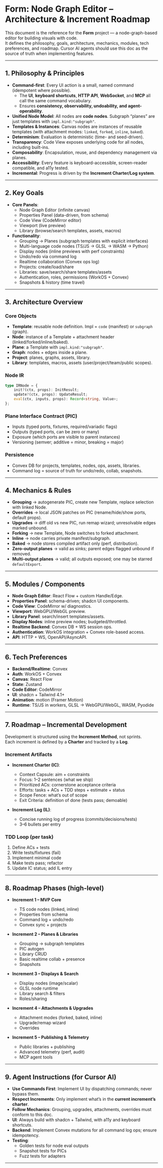 # Form: Node Graph Editor – Architecture & Increment Roadmap

This document is the reference for the **Form** project — a node-graph-based editor for building visuals with code.  
It defines the philosophy, goals, architecture, mechanics, modules, tech preferences, and roadmap. Cursor AI agents should use this doc as the source of truth when implementing features.

---

## 1. Philosophy & Principles

- **Command-first**: Every UI action is a small, named command (idempotent where possible).
  - The **UI**, **keyboard shortcuts**, **HTTP API**, **WebSocket**, and **MCP** all call the same command vocabulary.
  - Ensures **consistency, observability, undoability, and agent-operability**.
- **Unified Node Model**: All nodes are **code nodes**. Subgraph “planes” are just templates with `impl.kind:"subgraph"`.
- **Templates & Instances**: Canvas nodes are instances of reusable templates (with attachment modes: `linked`, `forked`, `inline`, `baked`).
- **Determinism**: Evaluation is deterministic (time- and seed-driven).
- **Transparency**: Code View exposes underlying code for all nodes, including built-ins.
- **Composability**: Encapsulation, reuse, and dependency management via planes.
- **Accessibility**: Every feature is keyboard-accessible, screen-reader compatible, and a11y tested.
- **Incremental**: Progress is driven by the **Increment Charter/Log system**.

---

## 2. Key Goals

- **Core Panels**:
  - Node Graph Editor (infinite canvas)
  - Properties Panel (data-driven, from schema)
  - Code View (CodeMirror editor)
  - Viewport (live preview)
  - Library (browse/search templates, assets, macros)
- **Functionality**:
  - Grouping → Planes (subgraph templates with explicit interfaces)
  - Multi-language code nodes (TS/JS → GLSL → WASM → Python)
  - Display nodes (inline previews with perf constraints)
  - Undo/redo via command log
  - Realtime collaboration (Convex ops log)
  - Projects: create/load/share
  - Libraries: save/search/share templates/assets
  - Authentication, roles, permissions (WorkOS + Convex)
  - Snapshots & history (time travel)

---

## 3. Architecture Overview

### Core Objects

- **Template**: reusable node definition. Impl = `code` (manifest) or `subgraph` (graph).
- **Node**: instance of a Template + attachment header (linked/forked/inline/baked).
- **Plane**: a Template with `impl.kind:"subgraph"`.
- **Graph**: nodes + edges inside a plane.
- **Project**: planes, graphs, assets, library.
- **Library**: templates, macros, assets (user/project/team/public scopes).

### Node IR

```ts
type IRNode = {
	init?(ctx, props): InitResult;
	update?(ctx, props): UpdateResult;
	eval(ctx, inputs, props): Record<string, Value>;
};
```

### Plane Interface Contract (PIC)

- Inputs (typed ports, fixtures, required/variadic flags)
- Outputs (typed ports, can be zero or many)
- Exposure (which ports are visible to parent instances)
- Versioning (semver; additive = minor, breaking = major)

### Persistence

- Convex DB for projects, templates, nodes, ops, assets, libraries.
- Command log = source of truth for undo/redo, collab, snapshots.

---

## 4. Mechanics & Rules

- **Grouping** → autogenerate PIC, create new Template, replace selection with linked Node.
- **Overrides** → local JSON patches on PIC (rename/hide/show ports, default props).
- **Upgrades** → diff old vs new PIC, run remap wizard; unresolvable edges marked unbound.
- **Forking** → new Template, Node switches to forked attachment.
- **Inline** → node carries private manifest/subgraph.
- **Baked** → node stores compiled artifact only (perf, distribution).
- **Zero-output planes** → valid as sinks; parent edges flagged unbound if removed.
- **Multi-output planes** → valid; all outputs exposed; one may be starred `defaultExport`.

---

## 5. Modules / Components

- **Node Graph Editor**: React Flow + custom Handle/Edge.
- **Properties Panel**: schema-driven; shadcn UI components.
- **Code View**: CodeMirror w/ diagnostics.
- **Viewport**: WebGPU/WebGL preview.
- **Library Panel**: search/insert templates/assets.
- **Display Nodes**: inline preview nodes; budgeted/throttled.
- **Realtime Backend**: Convex DB + WS session ops.
- **Authentication**: WorkOS integration + Convex role-based access.
- **API**: HTTP + WS, OpenAPI/AsyncAPI.

---

## 6. Tech Preferences

- **Backend/Realtime**: Convex
- **Auth**: WorkOS + Convex
- **Canvas**: React Flow
- **State**: Zustand
- **Code Editor**: CodeMirror
- **UI**: shadcn + Tailwind 4.1+
- **Animation**: motion (Framer Motion)
- **Runtime**: TS/JS in workers, GLSL → WebGPU/WebGL, WASM, Pyodide

---

## 7. Roadmap – Incremental Development

Development is structured using the **Increment Method**, not sprints.  
Each increment is defined by a **Charter** and tracked by a **Log**.

### Increment Artifacts

- **Increment Charter (IC)**:

  - Context Capsule: aim + constraints
  - Focus: 1–2 sentences (what we ship)
  - Prioritized ACs: cornerstone acceptance criteria
  - Efforts: tasks + ACs + TDD steps + estimate + status
  - Scope Fence: what’s out of scope
  - Exit Criteria: definition of done (tests pass; demoable)

- **Increment Log (IL)**:
  - Concise running log of progress (commits/decisions/tests)
  - 3–6 bullets per entry

### TDD Loop (per task)

1. Define ACs + tests
2. Write tests/fixtures (fail)
3. Implement minimal code
4. Make tests pass; refactor
5. Update IC status; add IL entry

---

## 8. Roadmap Phases (high-level)

- **Increment 1 – MVP Core**

  - TS code nodes (linked, inline)
  - Properties from schema
  - Command log + undo/redo
  - Convex sync + projects

- **Increment 2 – Planes & Libraries**

  - Grouping → subgraph templates
  - PIC autogen
  - Library CRUD
  - Basic realtime collab + presence
  - Snapshots

- **Increment 3 – Displays & Search**

  - Display nodes (image/scalar)
  - GLSL node runtime
  - Library search & filters
  - Roles/sharing

- **Increment 4 – Attachments & Upgrades**

  - Attachment modes (forked, baked, inline)
  - Upgrade/remap wizard
  - Overrides

- **Increment 5 – Publishing & Telemetry**
  - Public libraries + publishing
  - Advanced telemetry (perf, audit)
  - MCP agent tools

---

## 9. Agent Instructions (for Cursor AI)

- **Use Commands First**: Implement UI by dispatching commands; never bypass them.
- **Respect Increments**: Only implement what’s in the **current increment’s charter**.
- **Follow Mechanics**: Grouping, upgrades, attachments, overrides must conform to this doc.
- **UI**: Always build with shadcn + Tailwind, with a11y and keyboard shortcuts.
- **Backend**: Implement Convex mutations for all command log ops; ensure idempotency.
- **Testing**:
  - Golden tests for node eval outputs
  - Snapshot tests for PICs
  - Fuzz tests for adapters

---
